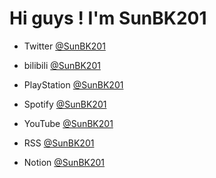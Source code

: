 # Hi guys ! I'm SunBK201
- Twitter [@SunBK201](https://twitter.com/SunBK201)

- bilibili [@SunBK201](https://space.bilibili.com/6639086)

- PlayStation [@SunBK201](https://psnprofiles.com/SunBK201)

- Spotify [@SunBK201](https://open.spotify.com/user/31h4kppfhp5s5qevikcjbokwkl6y)

- YouTube [@SunBK201](https://www.youtube.com/channel/UCpVhLRmyWloxE_oQ92L_43Q)

- RSS [@SunBK201](https://www.sunbk201.site/atom.xml)

- Notion [@SunBK201](https://sunbk201public.notion.site/SunBK201-3f6694cf467e4ef6ba0f07717ffb5a13)
